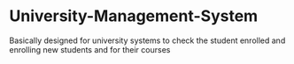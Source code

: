 # University-Management-System
Basically designed for university systems to check the student enrolled and enrolling new students and for their courses
